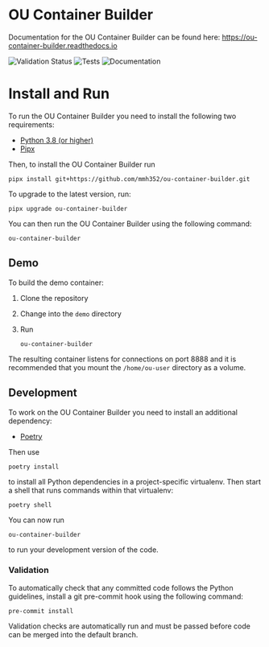 # OU Container Builder

Documentation for the OU Container Builder can be found here: https://ou-container-builder.readthedocs.io

![Validation Status](https://github.com/mmh352/ou-container-builder/workflows/Validation/badge.svg) ![Tests](https://github.com/mmh352/ou-container-builder/workflows/Tests/badge.svg) ![Documentation](https://readthedocs.org/projects/ou-container-builder/badge/?version=latest)

# Install and Run

To run the OU Container Builder you need to install the following two requirements:

* [Python 3.8 (or higher)](https://www.python.org/downloads/)
* [Pipx](https://pipxproject.github.io/pipx/)

Then, to install the OU Container Builder run

```
pipx install git+https://github.com/mmh352/ou-container-builder.git
```

To upgrade to the latest version, run:

```
pipx upgrade ou-container-builder
```

You can then run the OU Container Builder using the following command:

```
ou-container-builder
```

## Demo

To build the demo container:

1. Clone the repository
2. Change into the ```demo``` directory
3. Run

   ```
   ou-container-builder
   ```

The resulting container listens for connections on port 8888 and it is recommended that you mount the
```/home/ou-user``` directory as a volume.

## Development

To work on the OU Container Builder you need to install an additional dependency:

* [Poetry](https://python-poetry.org/)

Then use

```
poetry install
```

to install all Python dependencies in a project-specific virtualenv. Then start a shell that runs commands
within that virtualenv:

```
poetry shell
```

You can now run

```
ou-container-builder
```

to run your development version of the code.

### Validation

To automatically check that any committed code follows the Python guidelines, install a git pre-commit hook using
the following command:

```
pre-commit install
```

Validation checks are automatically run and must be passed before code can be merged into the default branch.
